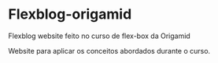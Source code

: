 # Flexblog-origamid
Flexblog website feito no curso de flex-box da Origamid

Website para aplicar os conceitos abordados durante o curso.
